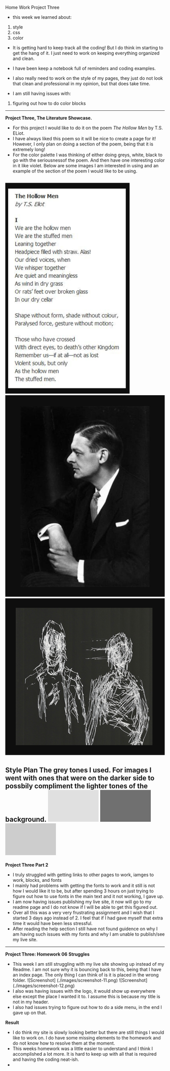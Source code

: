 Home Work Project Three

- this week we learned about:


1. style
2. css
3. color


- It is getting hard to keep track all the coding! But I do think im starting to get the hang of it. I just need to work on keeping everything organized and clean.
- I have been keep a notebook full of reminders and coding examples.
- I also really need to work on the style of my pages, they just do not look that clean and professional in my opinion, but that does take time.


-  I am still having issues with:


1. figuring out how to do color blocks
***
**Project Three, The Literature Showcase.**
- For this project I would like to do it on the poem *The Hollow Men* by T.S. ELiot.
- I have always liked this poem so it will be nice to create a page for it! However, I only plan on doing a section of the poem, being that it is extremely long!
- For the color palette I was thinking of either doing greys, white, black to go with the seriousnessof the poem. And then have one interesting color in it like violet. Below are some images I am interested in using and an example of the section of the poem I would like to be using.

![Screenshot](./images/screenshot-6.png)
![Screenshot](./images/screenshot-7.png)
![Screenshot](./images/screenshot-8.png)
---
Style Plan
The grey tones I used.
For images I went with ones that were on the darker side to possbily compliment the lighter tones of the background.
![Screenshot](./images/color-1.png)
![Screenshot](./images/color-2.png)
![Screenshot](./images/color-3.png)
---
**Project Three Part 2**
- I truly struggled with getting links to other pages to work, iamges to work, blocks, and fonts
- I mainly had problems with getting the fonts to work and it still is not how I would like it to be, but after spending 3 hours on just trying to figure out how to use fonts in the main text and it not working, I gave up.
- I am now having issues publishing my live site, it now will go to my readme page and I do not know if I will be able to get this figured out.
- Over all this was a very very frustrating assignment and I wish that I started 3 days ago instead of 2. I feel that if I had gave myself that extra time it would have been less stressful.
- After reading the help section I still have not found guidence on why I am having such issues with my fonts and why I am unable to publish/see my live site.

***
**Project Three: Homework 06**
**Struggles**
- This week I am still struggling with my live site showing up instead of my Readme. I am not sure why it is bouncing back to this, being that I have an index page. The only thing I can think of is it is placed in the wrong folder.
![Screenshot] (./images/screenshot-11.png)
![Screenshot] (./images/screenshot-12.png)
- I also was having issues with the logo, it would show up everywhere else except the place I wanted it to. I assume this is because my title is not in my header.
- I also had issues trying to figure out how to do a side menu, in the end I gave up on that.

**Result**
- I do think my site is slowly looking better but there are still things I would like to work on. I do have some missing elements to the homework and do not know how to resolve them at the moment.
- This weeks homework was a little easier to understand and I think I accomplished a lot more. It is hard to keep up with all that is required and having the coding neat-ish.
-
